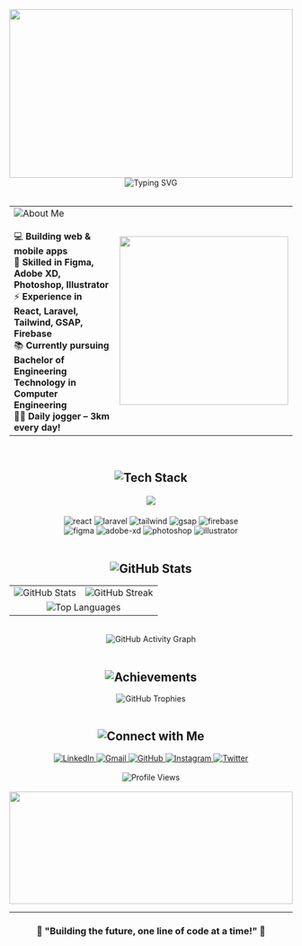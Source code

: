 <!-- Profile Header with Neumorphic Design -->
<div align="center">
  <img width="100%" height="300" src="https://capsule-render.vercel.app/api?type=waving&color=gradient&customColorList=12&height=300&section=header&text=Hi%20👋%20I'm%20John%20Louise&fontSize=50&fontColor=fff&animation=twinkling&fontAlignY=35&desc=Computer%20Engineering%20Student%20|%20UI/UX%20&%20Full-Stack%20Developer&descAlignY=55&descSize=20"/>
</div>

<!-- Neumorphic About Me Card -->
<div align="center">
  <img src="https://readme-typing-svg.herokuapp.com?font=Fira+Code&size=22&duration=3000&pause=1000&color=FF9900&background=E0E0E000&center=true&vCenter=true&width=600&height=100&lines=Passionate+Computer+Engineering+Student;UI%2FUX+%26+Full-Stack+Developer;Building+Amazing+Web+%26+Mobile+Apps;Daily+Runner+%F0%9F%8F%83%E2%80%8D%E2%99%82%EF%B8%8F+3km+Every+Day!" alt="Typing SVG" />
</div>

<br/>

<!-- Neumorphic Style About Me Section -->
<div align="center">
  <table>
    <tr>
      <td>
        <img src="https://readme-typing-svg.herokuapp.com?font=Fira+Code&size=18&duration=2000&pause=500&color=666666&background=E0E0E000&center=true&vCenter=true&width=300&height=50&lines=🌟+About+Me" alt="About Me" />
        <br/><br/>
        💻 <strong>Building web & mobile apps</strong><br/>
        🎨 <strong>Skilled in Figma, Adobe XD, Photoshop, Illustrator</strong><br/>
        ⚡ <strong>Experience in React, Laravel, Tailwind, GSAP, Firebase</strong><br/>
        📚 <strong>Currently pursuing Bachelor of Engineering Technology in Computer Engineering</strong><br/>
        🏃‍♂️ <strong>Daily jogger – 3km every day!</strong><br/>
      </td>
      <td>
        <img src="https://github.com/SP-XD/SP-XD/blob/main/images/dev-working_rounded.gif?raw=true" width="300"/>
      </td>
    </tr>
  </table>
</div>

<br/>

<!-- Neumorphic Tech Stack Section -->
<div align="center">
  <h2>
    <img src="https://readme-typing-svg.herokuapp.com?font=Fira+Code&size=28&duration=2000&pause=1000&color=FF9900&background=E0E0E000&center=true&vCenter=true&width=300&height=50&lines=🛠️+Tech+Stack" alt="Tech Stack" />
  </h2>
</div>

<!-- Neumorphic Styled Tech Badges -->
<div align="center" style="margin: 20px 0;">
  <img src="https://skillicons.dev/icons?i=react,laravel,tailwind,firebase,figma,photoshop,illustrator,html,css,js,php,mysql" />
</div>

<div align="center">
  <img src="https://img.shields.io/badge/React-20232a?style=for-the-badge&logo=react&logoColor=61dafb" alt="react"/>
  <img src="https://img.shields.io/badge/Laravel-fb503b?style=for-the-badge&logo=laravel&logoColor=white" alt="laravel"/>
  <img src="https://img.shields.io/badge/TailwindCSS-38b2ac?style=for-the-badge&logo=tailwind-css&logoColor=white" alt="tailwind"/>
  <img src="https://img.shields.io/badge/GSAP-88ce02?style=for-the-badge&logo=greensock&logoColor=white" alt="gsap"/>
  <img src="https://img.shields.io/badge/Firebase-ffca28?style=for-the-badge&logo=firebase&logoColor=black" alt="firebase"/>
</div>

<div align="center">
  <img src="https://img.shields.io/badge/Figma-f24e1e?style=for-the-badge&logo=figma&logoColor=white" alt="figma"/>
  <img src="https://img.shields.io/badge/Adobe%20XD-470137?style=for-the-badge&logo=Adobe%20XD&logoColor=#FF61F6" alt="adobe-xd"/>
  <img src="https://img.shields.io/badge/Photoshop-31a8ff?style=for-the-badge&logo=Adobe%20Photoshop&logoColor=black" alt="photoshop"/>
  <img src="https://img.shields.io/badge/Illustrator-ff9a00?style=for-the-badge&logo=adobe%20illustrator&logoColor=white" alt="illustrator"/>
</div>

<br/>

<!-- Neumorphic GitHub Stats Section -->
<div align="center">
  <h2>
    <img src="https://readme-typing-svg.herokuapp.com?font=Fira+Code&size=28&duration=2000&pause=1000&color=FF9900&background=E0E0E000&center=true&vCenter=true&width=300&height=50&lines=📊+GitHub+Stats" alt="GitHub Stats" />
  </h2>
</div>

<div align="center">
  <table>
    <tr>
      <td>
        <img src="https://github-readme-stats.vercel.app/api?username=johnlouisejizdeortega&show_icons=true&theme=graywhite&hide_border=true&bg_color=E0E0E0&icon_color=FF9900&title_color=FF9900&text_color=666666&border_radius=20" alt="GitHub Stats" />
      </td>
      <td>
        <img src="https://github-readme-streak-stats.herokuapp.com/?user=johnlouisejizdeortega&theme=graywhite&hide_border=true&background=E0E0E0&stroke=FF9900&ring=FF9900&fire=FF9900&currStreakLabel=666666&sideLabels=666666&currStreakNum=FF9900&sideNums=FF9900&dates=666666&border_radius=20" alt="GitHub Streak" />
      </td>
    </tr>
    <tr>
      <td colspan="2" align="center">
        <img src="https://github-readme-stats.vercel.app/api/top-langs/?username=johnlouisejizdeortega&layout=compact&theme=graywhite&hide_border=true&bg_color=E0E0E0&title_color=FF9900&text_color=666666&border_radius=20" alt="Top Languages" />
      </td>
    </tr>
  </table>
</div>

<br/>

<!-- Activity Graph -->
<div align="center">
  <img src="https://github-readme-activity-graph.vercel.app/graph?username=johnlouisejizdeortega&bg_color=E0E0E0&color=666666&line=FF9900&point=FF9900&area=true&hide_border=true&border_radius=20" alt="GitHub Activity Graph" />
</div>

<br/>

<!-- Neumorphic Trophies Section -->
<div align="center">
  <h2>
    <img src="https://readme-typing-svg.herokuapp.com?font=Fira+Code&size=28&duration=2000&pause=1000&color=FF9900&background=E0E0E000&center=true&vCenter=true&width=300&height=50&lines=🏆+Achievements" alt="Achievements" />
  </h2>
  
  <img src="https://github-profile-trophy.vercel.app/?username=johnlouisejizdeortega&theme=flat&no-frame=true&no-bg=true&margin-w=4&title=Stars,Followers,Commits,Repositories,Issues,PullRequest" alt="GitHub Trophies" />
</div>

<br/>

<!-- Neumorphic Connect Section -->
<div align="center">
  <h2>
    <img src="https://readme-typing-svg.herokuapp.com?font=Fira+Code&size=28&duration=2000&pause=1000&color=FF9900&background=E0E0E000&center=true&vCenter=true&width=300&height=50&lines=📫+Connect+with+Me" alt="Connect with Me" />
  </h2>
</div>

<div align="center">
  <a href="https://linkedin.com/in/yourprofile" target="_blank">
    <img src="https://img.shields.io/badge/LinkedIn-0077b5?style=for-the-badge&logo=linkedin&logoColor=white" alt="LinkedIn"/>
  </a>
  <a href="mailto:youremail@gmail.com" target="_blank">
    <img src="https://img.shields.io/badge/Gmail-d14836?style=for-the-badge&logo=gmail&logoColor=white" alt="Gmail"/>
  </a>
  <a href="https://github.com/johnlouisejizdeortega" target="_blank">
    <img src="https://img.shields.io/badge/GitHub-333?style=for-the-badge&logo=github&logoColor=white" alt="GitHub"/>
  </a>
  <a href="https://instagram.com/yourprofile" target="_blank">
    <img src="https://img.shields.io/badge/Instagram-E4405F?style=for-the-badge&logo=instagram&logoColor=white" alt="Instagram"/>
  </a>
  <a href="https://twitter.com/yourprofile" target="_blank">
    <img src="https://img.shields.io/badge/Twitter-1da1f2?style=for-the-badge&logo=twitter&logoColor=white" alt="Twitter"/>
  </a>
</div>

<br/>

<!-- Profile Views Counter -->
<div align="center">
  <img src="https://komarev.com/ghpvc/?username=johnlouisejizdeortega&style=for-the-badge&color=FF9900&label=Profile+Views" alt="Profile Views" />
</div>

<br/>

<!-- Neumorphic Footer -->
<div align="center">
  <img width="100%" height="200" src="https://capsule-render.vercel.app/api?type=waving&color=gradient&customColorList=12&height=200&section=footer&text=Thanks%20for%20visiting!&fontSize=30&fontColor=fff&animation=twinkling&fontAlignY=70"/>
</div>

---

<div align="center">
  <h3>💫 "Building the future, one line of code at a time!" 💫</h3>
</div>
